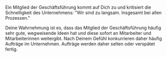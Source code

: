 Ein Mitglied der Geschäftsführung kommt auf Dich zu und kritisiert die Schnelligkeit des Unternehmens: &quot;Wir sind zu langsam. Insgesamt bei allen Prozessen.&quot;

Deine Wahrnehmung ist es, dass das Mitglied der Geschäftsführung häufig sehr gute, wegweisende Ideen hat und diese sofort an Mitarbeiter und Mitarbeiterinnen weitergibt. Nach Deinem Gefühl konkurrieren daher häufig Aufträge im Unternehmen. Aufträge werden daher selten oder verspätet fertig.

